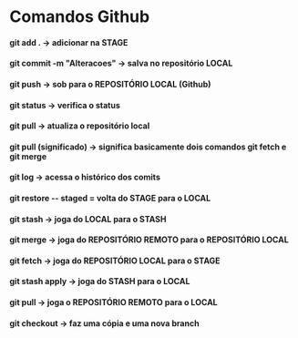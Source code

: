 # Comandos Github

#### git add .  → adicionar na STAGE
#### git commit -m "Alteracoes" → salva no repositório LOCAL
#### git push → sob para o REPOSITÓRIO LOCAL (Github)
#### git status → verifica o status
#### git pull → atualiza o repositório local
#### git pull (significado) → significa basicamente dois comandos git fetch e git merge
#### git log → acessa o histórico dos comits
#### git restore -- staged = volta do STAGE para o LOCAL
#### git stash → joga do LOCAL para o STASH
#### git merge → joga do REPOSITÓRIO REMOTO para o REPOSITÓRIO LOCAL
#### git fetch → joga do REPOSITÓRIO LOCAL para o STAGE
#### git stash apply → joga do STASH para o LOCAL
#### git pull → joga o REPOSITÓRIO REMOTO para o LOCAL
#### git checkout → faz uma cópia e uma nova branch
